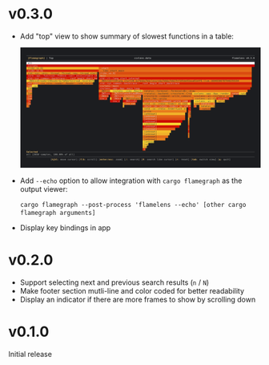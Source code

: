 # v0.3.0

* Add "top" view to show summary of slowest functions in a table:

  ![top_view](.github/top_view.gif)

* Add `--echo` option to allow integration with `cargo flamegraph` as the output viewer:

  ```
  cargo flamegraph --post-process 'flamelens --echo' [other cargo flamegraph arguments]
  ```

* Display key bindings in app

# v0.2.0

* Support selecting next and previous search results (`n` / `N`)
* Make footer section mutli-line and color coded for better readability
* Display an indicator if there are more frames to show by scrolling down

# v0.1.0

Initial release